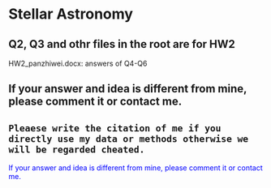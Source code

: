# Stellar Astronomy

## Q2, Q3 and othr files in the root are for HW2
HW2_panzhiwei.docx: answers of Q4-Q6  
## If your answer and idea is different from mine, please comment it or contact me.
## `Pleaese write the citation of me if you directly use my data or methods otherwise we will be regarded cheated.`
<font color=blue>If your answer and idea is different from mine, please comment it or contact me.</font>



